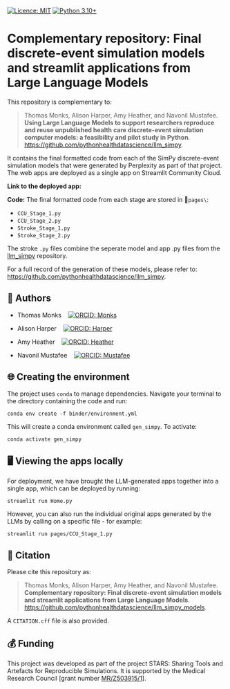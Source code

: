 [![Licence: MIT](https://img.shields.io/badge/Licence-MIT-yellow.svg)](https://opensource.org/licenses/MIT)
[![Python 3.10+](https://img.shields.io/badge/-Python_≥_3.10-306998?logo=python&logoColor=white)](https://www.python.org/downloads/release/python-360+/)

# Complementary repository: Final discrete-event simulation models and streamlit applications from Large Language Models

This repository is complementary to:

> Thomas Monks, Alison Harper, Amy Heather, and Navonil Mustafee. **Using Large Language Models to support researchers reproduce and reuse unpublished health care discrete-event simulation computer models: a feasibility and pilot study in Python**. https://github.com/pythonhealthdatascience/llm_simpy.

It contains the final formatted code from each of the SimPy discrete-event simulation models that were generated by Perplexity as part of that project. The web apps are deployed as a single app on Streamlit Community Cloud.

**Link to the deployed app:** <!--TODO: Add link-->

**Code:** The final formatted code from each stage are stored in 📁`pages\`:

* `CCU_Stage_1.py`
* `CCU_Stage_2.py`
* `Stroke_Stage_1.py`
* `Stroke_Stage_2.py`

The stroke `.py` files combine the seperate model and app .py files from the [llm_simpy](https://github.com/pythonhealthdatascience/llm_simpy) repository.

For a full record of the generation of these models, please refer to: https://github.com/pythonhealthdatascience/llm_simpy.

## 👥 Authors

* Thomas Monks &nbsp;&nbsp; [![ORCID: Monks](https://img.shields.io/badge/ORCID-0000--0003--2631--4481-brightgreen)](https://orcid.org/0000-0003-2631-4481)

* Alison Harper &nbsp;&nbsp; [![ORCID: Harper](https://img.shields.io/badge/ORCID-0000--0001--5274--5037-brightgreen)](https://orcid.org/0000-0001-5274-5037)

* Amy Heather &nbsp;&nbsp; [![ORCID: Heather](https://img.shields.io/badge/ORCID-0000--0002--6596--3479-brightgreen)](https://orcid.org/0000-0002-6596-3479)

* Navonil Mustafee &nbsp;&nbsp; [![ORCID: Mustafee](https://img.shields.io/badge/ORCID-0000--0002--2204--8924-brightgreen)](https://orcid.org/0000-0002-2204-8924)

## 🌐 Creating the environment

The project uses `conda` to manage dependencies. Navigate your terminal to the directory containing the code and run:

```
conda env create -f binder/environment.yml
```

This will create a conda environment called `gen_simpy`. To activate:

```
conda activate gen_simpy
```

## 🖥️ Viewing the apps locally

For deployment, we have brought the LLM-generated apps together into a single app, which can be deployed by running:

```
streamlit run Home.py
```

However, you can also run the individual original apps generated by the LLMs by calling on a specific file - for example:

```
streamlit run pages/CCU_Stage_1.py
```

## 📝 Citation

Please cite this repository as:

> Thomas Monks, Alison Harper, Amy Heather, and Navonil Mustafee. **Complementary repository: Final discrete-event simulation models and streamlit applications from Large Language Models**. <https://github.com/pythonhealthdatascience/llm_simpy_models>.

A `CITATION.cff` file is also provided.

<!--TODO: Archive repository on Zenodo, and cite that -->

## 💰 Funding

This project was developed as part of the project STARS: Sharing Tools and Artefacts for Reproducible Simulations. It is supported by the Medical Research Council [grant number [MR/Z503915/1](https://gtr.ukri.org/projects?ref=MR%2FZ503915%2F1)].